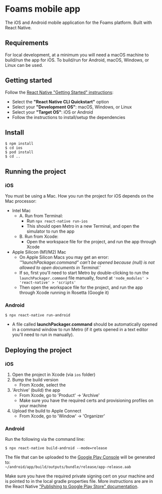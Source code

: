# Foams mobile app

The iOS and Android mobile application for the Foams platform. Built with React Native.

## Requirements

For local development, at a minimum you will need a macOS machine to build/run the app for iOS. To build/run for Android, macOS, Windows, or Linux can be used.

## Getting started

Follow the [React Native "Getting Started" instructions](http://reactnative.dev/docs/getting-started):
- Select the **"React Native CLI Quickstart"** option
- Select your **"Development OS"**: macOS, Windows, or Linux
- Select your **"Target OS"**: iOS or Android
- Follow the instructions to install/setup the dependencies

## Install
    $ npm install
    $ cd ios
    $ pod install
    $ cd ..

## Running the project

### iOS
You must be using a Mac.
How you run the project for iOS depends on the Mac processor:
- Intel Mac
    - A. Run from Terminal:
        - Run `npx react-native run-ios`
        - This should open Metro in a new Terminal, and open the simulator to run the app
    - B. Run from Xcode:
        - Open the workspace file for the project, and run the app through Xcode
- Apple Silicon (M1/M2) Mac
    - On Apple Silicon Macs you may get an error: *'"launchPackager.command” can’t be opened because (null) is not allowed to open documents in Terminal.'*
    - If so, first you'll need to start Metro by double-clicking to run the `launchPackager.command` file manually, found at `'node_modules' > 'react-native' > 'scripts'`
    - Then open the workspace file for the project, and run the app through Xcode running in Rosetta (Google it)

### Android 
    $ npx react-native run-android
* A file called  **launchPackager.command** should be automatically opened in a command window to run Metro (if it gets opened in a text editor you'll need to run in manually).

## Deploying the project

### iOS
1. Open the project in Xcode (via `ios` folder)
2. Bump the build version
    - From Xcode, select the 
3. 'Archive' (build) the app
    - From Xcode, go to 'Product' -> 'Archive'
    - Make sure you have the required certs and provisioning profiles on your machine
4. Upload the build to Apple Connect
    - From Xcode, go to 'Window' -> 'Organizer'

### Android 
Run the following via the command line:

    $ npx react-native build-android --mode=release

The file that can be uploaded to the [Google Play Console](https://play.google.com) will be generated to:<br />
`~/android/app/build/outputs/bundle/release/app-release.aab`

Make sure you have the required private signing cert on your machine and is pointed to in the local gradle properties file.
More instructions are are in the React Native ["Publishing to Google Play Store" documentation](http://reactnative.dev/docs/signed-apk-android).
